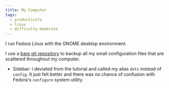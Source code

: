 ```yaml
---
title: My Computer
tags:
  - productivity
  - linux
  - difficulty-moderate
---
```

I run Fedora Linux with the GNOME desktop environment.

I use a [bare git repository](https://www.atlassian.com/git/tutorials/dotfiles) to backup all my small configuration files that are scattered throughout my computer. 
- Sidebar: I deviated from the tutorial and called my alias `dots` instead of `config`. It just felt better and there was no chance of confusion with Fedora's `configure` system utility.